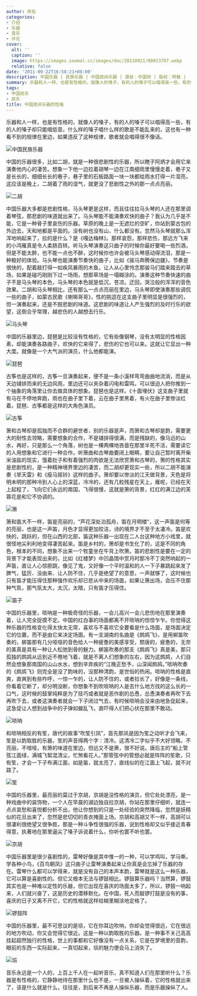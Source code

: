 ```yaml
---
author: 佚名
categories:
- 介绍
- 乐器
- 音乐
- 评论
cover:
  alt: ''
  caption: ''
  image: https://images.soomal.cc/images/doc/20110921/00013707.webp
  relative: false
date: '2011-09-22T16:58:21+08:00'
description: 中国乐器 | 民族乐器 | 中国民间乐器 | 源自：中国网 | 版权：转载 |  平均/总评分：09.43/132
summary: 乐器和人一样，也是有性格的，就像人的嗓子，有的人的嗓子可以唱得高一些，有的人的嗓子却只能唱低音。什么样的嗓子唱什么样的歌是不能乱来的，这也有一种看不到的规律在里边，如果违反了这种规律，歌者就会唱得很不像话。音乐永远是一个人的，上百上千人在一起听音乐，真不知道人们在那里听什么？乐器是有性格的，它静静地待在那里什么也不是……
tags:
- 中国民乐
- 民乐
title: 中国民间乐器的性格
---
```


乐器和人一样，也是有性格的，就像人的嗓子，有的人的嗓子可以唱得高一些，有的人的嗓子却只能唱低音。什么样的嗓子唱什么样的歌是不能乱来的，这也有一种看不到的规律在里边，如果违反了这种规律，歌者就会唱得很不像话。

![中国民族乐器](https://images.soomal.cc/images/doc/20110921/00013707.webp)





中国的乐器很多，比如二胡，就是一种很悲剧性的乐器，所以瞎子阿炳才会用它来演奏他内心的凄苦。想象一下他一边拉着胡琴一边在江南细雨里慢慢走着，巷子又是长长的，细细长长的巷子，巷子里的石板路面一块一块都给雨水打得一片湿亮，这应该是晚上，二胡着了雨的湿气，就更没了悲剧性之外的那一点点亮丽。 

![二胡](https://images.soomal.cc/images/doc/20090414/00000061.webp)





中国乐器大多都是悲剧性格，马头琴更是这样，而且往往拉马头琴的人还在那里调着琴弦，那悲剧的味道就出来了。马头琴能不能演奏欢快的曲子？我认为几乎是不能，它是一种骨子里哀伤的乐器。草原的晚上是一无遮拦的空旷，你站到蒙古包的外边去，天和地都是平面的。没有树也没有山，什么都没有。忽然马头琴就那么浑浑地响起来了，拉的是什么？是《嘎达梅林》。那样哀怨，那样悲伤，那远方飞来的小鸿雁真是令人柔肠百转。听马头琴演奏这只曲子的时候你最好要喝一些烈酒，但是不能太醉，也不能一点也不醉，这时候你也许会被马头琴感动得流泪，那是一种极好的体验。马头琴也能演奏节奏快的曲子，比如《骏马奔腾保边疆》，节奏是很快的，配着敲打得一如疾风暴雨的木鱼，让人从心里怜念那骏马们踏来踏去的草场，如果是碰巧刚刚下过一场雨，想那草场是一塌糊涂的。演奏这种节奏快速的曲子不是马头琴的本色，马头琴的本色就是低沉，苍凉。迂回，哭泣般的浑浑的音色效果。二胡和马头琴相比，还有那么一点点亮丽在里边，马头琴即使演奏那些调侃一些的曲子，如蒙古民歌《喇嘛哥哥》，性的挑逗在这支曲子里明显是很强烈的，但一演奏起来，还是不脱悲剧的味道。这悲剧的味道让人产生强烈的及时行乐的欲望，这倒合乎常理，越悲伤的人越想去行乐。

![马头琴](https://images.soomal.cc/images/doc/20090414/00000046.webp)





中国的乐器里边，琵琶是比较没有性格的，它有些像钢琴，没有太明显的性格因素，却能演奏各路曲子，欢快的它来得了，悲伤的它也可以来。这就让它显出一种大度。就像是一个大气派的演员，什么他都能演。 

![琵琶](https://images.soomal.cc/images/doc/20090414/00000036.webp)





古筝也是这样的，古筝一旦演奏起来，便不是一条小溪样弯弯曲曲地流淌，而是从天边铺排而来的无边风雨，里边还可以夹杂着闪电和雷鸣，可以很迫人把你推到一个抽象的角落里让你去做具体的想象。琵琶也是这样。《十面埋伏》这支曲子里就有马在不停地奔跑，雨也在曲子里下着，云在曲子里黑着，有火在曲子里惨淡红着。琵琶、古筝都是这样的大角色演员。 

![古筝](https://images.soomal.cc/images/doc/20101211/00008637.webp)





箫和古琴却是孤独而不合群的避世者，别的乐器是声，而箫和古琴却是韵，需要更大的耐性去领略，需要想象的合作，不是铺排得很满，而是残缺的，像马远的山水，再好，只是那么一个角落，树也是一棵两棵地吝啬在那里半死不活，需要读它的人用想象和它进行一种合作。听箫曲和古琴曲要闭上眼睛，要让自己暂时离开柴米油盐的现实，饿着肚子和有着强烈的肉欲是无法欣赏箫和古琴的，箫的性格其实是悲剧性的，是一种精神境界里边的凄苦，而二胡却更现实一些，所以二胡不能演奏《旱天雷》和《瘦马摇铃》这样的曲子。箫却要以惨淡的江天做背景，天色是将明未明的那种冷到人心上的深蓝，冷冷的，还有几粒残星在天上，雁呢，已经在天上起程了，飞向它们永远的南国，飞得很慢，这就是箫的背景，红红的满江边的芙蓉花是和它不协调的。

![箫](https://images.soomal.cc/images/doc/20110921/00013709.webp)





箫和笛大不一样，笛是亮丽的，“芦花深处泊孤舟，笛在月明楼“，这一声笛是何等的亮丽，也是这一声笛，月色才显得更加皎洁，诗的境界才不至于太凄冷。笛是欢快的，跳跃的，但在山西的北部，笛这种乐器一出现在二人台这种地方小戏里，就很怪地尖利利地变得凄苦起来。笛是乡村的，箫却是书生化了的，这是不同的角色，根本的不同，想象不出来一个牧童坐在牛背上吹箫。笛的悲剧性是要在一定的背景下才能表现出来的，比如《红楼梦》中凹晶馆中赏月时那冷不丁突然响起的一声笛，直让人心惊胆跳，像见了鬼，又好像一个平时温和的人一下子暴跳起来发了脾气，猛厉、没由来、让人防不住，几乎是绝望了的意思，一声就够了，这时候也只有笛才能压得住那种强作欢乐却已悲从中来的场面，如果让箫出场，会压不住那种气氛，那气氛太大，太沉，太暗，只有笛才压得住。 

![笛子](https://images.soomal.cc/images/doc/20090414/00000057.webp)





中国的乐器里，唢呐是一种极奇怪的乐器，一会儿高兴一会儿悲伤地在那里演奏着，让人完全捉摸不定。中国的红白事的场面都离不开唢呐的惊惊乍乍。你觉得这种乐器的性格变化得太快太无常，喜欢与不喜欢它全要看是什么场面，是场面决定它的位置，而不是由它来决定场面。有一支湖南的名曲是《鹧鸪飞》，是用梆笛吹奏的，梆笛那有几分哑哑的音色给人一种疲惫的美感享受，颓唐的，疲惫的，无奈的美真是具有一种让人松弛到骨的魅力。梆笛吹奏的那支《鹧鸪飞》真是美，那只孤独的鹧鸪从远到近不倦地飞着，就是不离人们想象的左右，因为这鹧鸪，人们自然会想象那南国的山山水水，想到辛弃疾的“江晚正愁予，山深闻鹧鸪。”唢呐吹奏的《鹧鸪飞》则完全是没了韵味的，没那种清韵，是世俗的热闹。唢呐的性格是直爽，直爽到有些咋呼，一惊一乍的，让人防不住的，或者拉长了，好像是一条线，你看着它断了，却分明没断，你想象不到吹唢呐的人是去什么地方找的这么长的一口气，这时候的鼓掌纯粹是为了技巧或者就是恶作剧的怂恿，怂恿演奏者再吹下去再吹下去，或者这演奏者就会一下子闭过气去，有时候唢呐会没来由地急促起来，这急促让人想到战争中的子弹如蝗乱飞，直吓得人们把心伏在那里不敢动。 

![唢呐](https://images.soomal.cc/images/doc/20090414/00000056.webp)





和唢呐相反的有笙，唐代的故事“吹笙引凤”，首先那凤是因为笙之动听才会飞来，笙是以韵取胜的乐器，笙的声音得两个字：清冷。这清冷二字似乎不大好领略，不亮丽，不喑哑，有箫的味道在里边，但远又不是箫，很不好说。唐后主的“船上管弦江面绿，满城飞絮混清尘，忙煞看花人。”那管弦中的管想必就是阵阵的笙歌，只有笙，才会一下子布满江面，如是笛，就太亮了，直线似的在江面上飞起，就不对路了。 

![笙](https://images.soomal.cc/images/doc/20110921/00013705.webp)





中国的乐器里，最亮丽的莫过于京胡，京胡是没性格的演员，但它处处漂亮，是一种戏曲中的装饰物，一个人在早晨的湖边独自拉京胡，你站在那里仔细听，就连一点点哀愁和喜悦都分析不出，他让你想到的只是一处经验的突然降临，忽然是妖精似的花旦出来了，忽然是悲切切的青衣掩面上场。京胡和高胡又不一样，高胡可以很凄利很绝望又很争胜，那是一种斗争性很强的乐器，说到性格却又似乎接近青春得意，执著地在那里逼尖了嗓子诉说着什么，你听也罢不听也罢。

![京胡](https://images.soomal.cc/images/doc/20090414/00000034.webp)





中国乐器里是很少喜剧性的，雷琴好像是其中惟一的一种，可以学鸡叫，学马嘶，学各种小鸟，《百鸟朝凤》这只曲子让雷琴演奏起来让你真是会忘掉了乐器的存在。雷琴什么都可以学得来，就是没有自己的本声本韵，雷琴就是这么一种乐器，它可以算是喜剧性的。但它又根本无法与锣鼓相比。锣鼓算乐器吗？当然算，锣鼓其实也是一种难以定性的乐器，但它出现在喜庆的场面太多了，所以，锣鼓一响起来，人们就兴奋了，这是历史的潜移默化。在中国，死人而敲锣打鼓是没有的事，喜庆的日子又离不开它，它的性格就这样给糊里糊涂地定格了。 

![锣鼓阵](https://images.soomal.cc/images/doc/20110921/00013708.webp)





中国的乐器里，最不可思议的是埙，它在你耳边吹响，你却会觉得很远，它在很远的地方吹动，你又会觉得它很近。这是一种以韵取胜的乐器。是一种事不关己高高挂起超然独行的性格，世上的事都和它好像没有一点关系，它是在梦境里的音韵，眼前的东西一实际起来，一真切起来，埙的魅力便会马上消失了。 

![埙](https://images.soomal.cc/images/doc/20110921/00013706.webp)





音乐永远是一个人的，上百上千人在一起听音乐，真不知道人们在那里听什么？乐器是有性格的，它静静地待在那里什么也不是，一旦被人操纵着，它的性格就出来了，该是什么就是什么，往往是，到后来不再是人操纵乐器，而是乐器操纵了人。